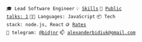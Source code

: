 <code>🎓 Lead Software Engineer</code>
<code>💡 [Skills](SKILLS.md)</code>
<code>📢 [Public talks: 1](TALKS.md)</code>
<code>🧑‍💻 Languages: JavaScript</code>
<code>📦 Tech stack: node.js, React</code>
<code>🪙 [Rates](RATES.md)</code><br>
<code>💬 telegram: [@bidjnr](https://t.me/bidjnr)</code>
<code>📫 [alexanderbidiuk@gmail.com](mailto:alexanderbidiuk@gmail.com)</code>
